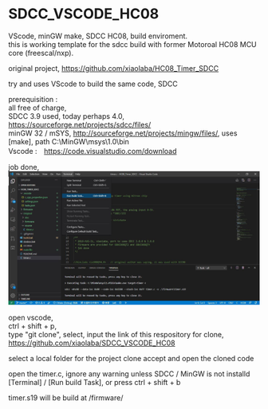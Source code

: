 # SDCC_VSCODE_HC08  
VScode, minGW make, SDCC HC08, build enviroment.  
this is working template for the sdcc build with former Motoroal HC08 MCU core (freescal/nxp).    

original project, https://github.com/xiaolaba/HC08_Timer_SDCC   

try and uses VScode to build the same code, SDCC

prerequisition :  
all free of charge,  
SDCC 3.9 used, today perhaps 4.0, https://sourceforge.net/projects/sdcc/files/  
minGW 32 / mSYS, http://sourceforge.net/projects/mingw/files/, uses [make], path C:\MinGW\msys\1.0\bin  
Vscode :　https://code.visualstudio.com/download  

job done,  
![vscode_sdcc_hc08.JPG](vscode_sdcc_hc08.JPG)


open vscode,   
  ctrl + shift + p,   
  type "git clone", select,
  input the link of this respository for clone,
  https://github.com/xiaolaba/SDCC_VSCODE_HC08    
  
  select a local folder for the project clone
  accept and open the cloned code 
  
  open the timer.c, ignore any warning unless SDCC / MinGW is not installd  
  [Terminal] / [Run build Task], or press ctrl + shift + b  
  
  timer.s19 will be build at /firmware/  
